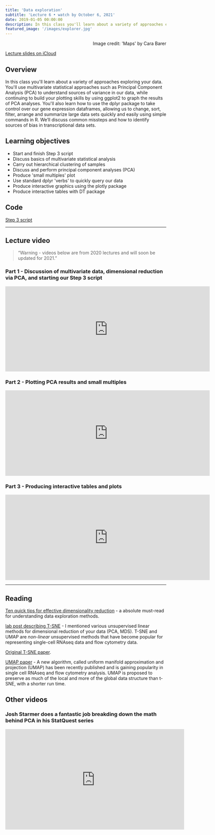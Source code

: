 ```yaml
---
title: 'Data exploration'
subtitle: 'Lecture 6 • watch by October 6, 2021'
date: 2019-01-05 00:00:00
description: In this class you'll learn about a variety of approaches exploring your data.  You'll use multivariate statistical approaches such as Principal Component Analysis (PCA) to understand sources of variance in our data, while continuing to build your plotting skills by using ggplot2 to graph the results of PCA analyses. You'll also learn how to use the dplyr package to take control over our gene expression dataframes, allowing us to change, sort, filter, arrange and summarize large data sets quickly and easily using simple commands in R.  We’ll discuss common missteps and how to identify sources of bias in transcriptional data sets.  
featured_image: '/images/explorer.jpg'
---
```


<div style="text-align: right"> Image credit: 'Maps' by Cara Barer</div>

[Lecture slides on iCloud](https://www.icloud.com/keynote/0yQPc4lJXR9owaIo8fNO5IQxg#Lecture7%5FdataExploration)

## Overview

In this class you'll learn about a variety of approaches exploring your data.  You'll use multivariate statistical approaches such as Principal Component Analysis (PCA) to understand sources of variance in our data, while continuing to build your plotting skills by using ggplot2 to graph the results of PCA analyses. You'll also learn how to use the dplyr package to take control over our gene expression dataframes, allowing us to change, sort, filter, arrange and summarize large data sets quickly and easily using simple commands in R.  We’ll discuss common missteps and how to identify sources of bias in transcriptional data sets.

## Learning objectives

* Start and finish Step 3 script
* Discuss basics of multivariate statistical analysis
* Carry out hierarchical clustering of samples
* Discuss and perform principal component analyses (PCA)
* Produce 'small multiples' plot
* Use standard dplyr 'verbs' to quickly query our data
* Produce interactive graphics using the plotly package
* Produce interactive tables with DT package

## Code

[Step 3 script](http://DIYtranscriptomics.github.io/Code/files/Step3_multivariate.R)

---

## Lecture video

> “Warning - videos below are from 2020 lectures and will soon be updated for 2021.”

### Part 1 - Discussion of multivariate data, dimensional reduction via PCA, and starting our Step 3 script

<iframe src="https://player.vimeo.com/video/415584939" width="640" height="267" frameborder="0" allow="autoplay; fullscreen" allowfullscreen></iframe>

### Part 2 - Plotting PCA results and small multiples

<iframe src="https://player.vimeo.com/video/415642798" width="640" height="268" frameborder="0" allow="autoplay; fullscreen" allowfullscreen></iframe>

### Part 3 - Producing interactive tables and plots

<iframe src="https://player.vimeo.com/video/415644355" width="640" height="268" frameborder="0" allow="autoplay; fullscreen" allowfullscreen></iframe>

---

## Reading

[Ten quick tips for effective dimensionality reduction](https://doi.org/10.1371/journal.pcbi.1006907) - a absolute must-read for understanding data exploration methods.

[lab post describing T-SNE](http://distill.pub/2016/misread-tsne/) - I mentioned various unsupervised linear methods for dimensional reduction of your data (PCA, MDS).  T-SNE and UMAP are *non-linear* unsupervised methods that have become popular for representing single-cell RNAseq data and flow cytometry data. 

[Original T-SNE paper](http://DIYtranscriptomics.github.io/Reading/files/TSNE.pdf).  

[UMAP paper](https://www.nature.com/articles/nbt.4314) - A new algorithm, called uniform manifold approximation and projection (UMAP) has been recently published and is gaining popularity in single cell RNAseq and flow cytometry analysis.  UMAP is proposed to preserve as much of the local and more of the global data structure than t-SNE, with a shorter run time.
 

## Other videos

### Josh Starmer does a fantastic job breakding down the math behind PCA in his StatQuest series 

<iframe width="560" height="315" src="https://www.youtube.com/embed/FgakZw6K1QQ" frameborder="0" allow="accelerometer; autoplay; encrypted-media; gyroscope; picture-in-picture" allowfullscreen></iframe>
